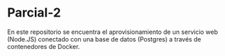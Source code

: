 # Parcial-2
En este repositorio se encuentra el aprovisionamiento de un servicio web (Node.JS) conectado con una base de datos (Postgres) a través de contenedores de Docker.
